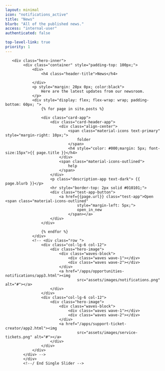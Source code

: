 ```yaml
---
layout: minimal
icon: "notifications_active"
title: "News"
blurb: "All of the published news."
access: "internal-user"
authenticated: false

top-level-link: true
priority: 1
---
```


       <div class="hero-inner">
            <div class="container" style="padding-top: 100px;">
                <div>
                    <h4 class="header-title">News</h4>

                </div>
                <p style="margin: 20px 0px; color:black">
                    Here are the latest updates from our newsroom.
                </p>
                <div style="display: flex; flex-wrap: wrap; padding-bottom: 60px; ">
                    {% for page in site.posts %}

                    <div class="card-app">
                        <div class="card-header-app">
                            <div class="align-center">
                                <span class="material-icons text-primary" style="margin-right: 10px;">
                                    folder
                                </span>
                                <h4 style="color: #000;margin: 5px; font-size:15px">{{ page.title }}</h4>
                            </div>
                            <span class="material-icons-outlined">
                                help
                            </span>
                        </div>
                        <p class="description-app text-dark"> {{ page.blurb }}</p>
                        <hr style="border-top: 2px solid #010101;">
                        <div class="test-app-button">
                            <a href={{page.url}} class="test-app">Open <span class="material-icons-outlined"
                                    style="margin-left: 5px;">
                                    open_in_new
                                </span></a>
                        </div>
                    </div>

                    {% endfor %}
                </div>
                <!-- <div class="row ">
                    <div class="col-lg-6 col-12">
                        <div class="hero-image">
                            <div class="waves-block">
                                <div class="waves wave-1"></div>
                                <div class="waves wave-2"></div>
                            </div>
                            <a href="/apps/opportunities-notifications/app3.html"><img
                                    src="assets/images/notifications.png" alt="#"></a>
                        </div>
                    </div>
                    <div class="col-lg-6 col-12">
                        <div class="hero-image">
                            <div class="waves-block">
                                <div class="waves wave-1"></div>
                                <div class="waves wave-2"></div>
                            </div>
                            <a href="/apps/support-ticket-creator/app2.html"><img
                                    src="assets/images/service-tickets.png" alt="#"></a>
                        </div>
                    </div>
                </div>
            </div> -->
            </div>
            <!--/ End Single Slider -->